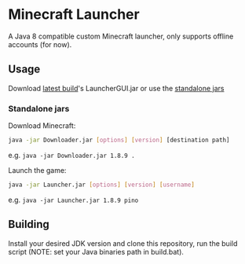 # Minecraft Launcher
A Java 8 compatible custom Minecraft launcher, only supports offline accounts (for now).

## Usage
Download [latest build](https://github.com/rosalinaowo/MinecraftLauncher/releases)'s LauncherGUI.jar or use the [standalone jars](#standalone-jars)

### Standalone jars
Download Minecraft:
```bash
java -jar Downloader.jar [options] [version] [destination path]
```
e.g. ```java -jar Downloader.jar 1.8.9 .```

Launch the game:
```bash
java -jar Launcher.jar [options] [version] [username]
```
e.g. ```java -jar Launcher.jar 1.8.9 pino```

## Building
Install your desired JDK version and clone this repository, run the build script (NOTE: set your Java binaries path in build.bat).